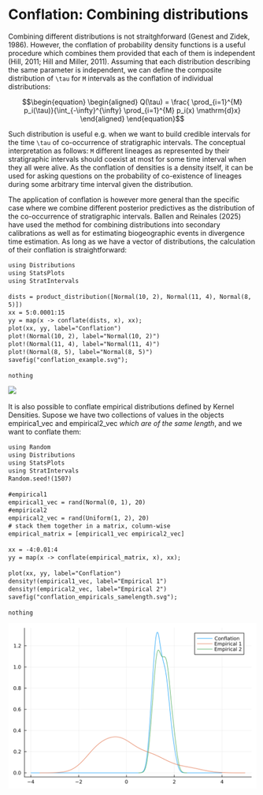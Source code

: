 # Conflation: Combining distributions

Combining different distributions is not straitghforward (Genest and Zidek, 1986). However, the conflation of probability density functions is a useful procedure which combines them provided that each of them is independent (Hill, 2011; Hill and Miller, 2011).  Assuming that each distribution describing the same parameter is independent, we can define the composite distribution of ``\tau`` for ``M`` intervals as the conflation of individual distributions:

```math
\begin{equation}
  \begin{aligned}
    Q(\tau) = \frac{ \prod_{i=1}^{M} p_i(\tau)}{\int_{-\infty}^{\infty} \prod_{i=1}^{M} p_i(x) \mathrm{d}x}
  \end{aligned}
\end{equation}
```

Such distribution is useful e.g. when we want to build credible intervals for the time ``\tau`` of co-occurrence of stratigraphic intervals. The conceptual interpretation as follows: ``M`` different lineages as represented by their stratigraphic intervals should coexist at most for some time interval when they all were alive. As the conflation of densities is a density itself, it can be used for asking questions on the probability of co-existence of lineages during some arbitrary time interval given the distribution.

The application of conflation is however more general than the specific case where we combine different posterior predictives as the distribution of the co-occurrence of stratigraphic intervals. Ballen and Reinales (2025) have used the method for combining distributions into secondary calibrations as well as for estimating biogeographic events in divergence time estimation. As long as we have a vector of distributions, the calculation of their conflation is straightforward:

```@repl
using Distributions
using StatsPlots
using StratIntervals

dists = product_distribution([Normal(10, 2), Normal(11, 4), Normal(8, 5)])
xx = 5:0.0001:15
yy = map(x -> conflate(dists, x), xx);
plot(xx, yy, label="Conflation")
plot!(Normal(10, 2), label="Normal(10, 2)")
plot!(Normal(11, 4), label="Normal(11, 4)")
plot!(Normal(8, 5), label="Normal(8, 5)")
savefig("conflation_example.svg");

nothing
```

![](conflation_example.svg)

It is also possible to conflate empirical distributions defined by Kernel Densities.
Supose we have two collections of values in the objects empirica1_vec and empirical2_vec _which are of the same length_, and we want to conflate them:

```@repl
using Random
using Distributions
using StatsPlots
using StratIntervals
Random.seed!(1507)

#empirical1
empirical1_vec = rand(Normal(0, 1), 20)
#empirical2
empirical2_vec = rand(Uniform(1, 2), 20)
# stack them together in a matrix, column-wise
empirical_matrix = [empirical1_vec empirical2_vec]

xx = -4:0.01:4
yy = map(x -> conflate(empirical_matrix, x), xx);

plot(xx, yy, label="Conflation")
density!(empirical1_vec, label="Empirical 1")
density!(empirical2_vec, label="Empirical 2")
savefig("conflation_empiricals_samelength.svg");

nothing
```

![](conflation_empiricals_samelength.svg)
